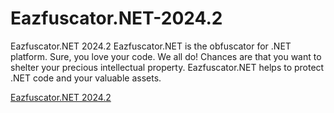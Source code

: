 # Eazfuscator.NET-2024.2
Eazfuscator.NET 2024.2
Eazfuscator.NET is the obfuscator for .NET platform. Sure, you love your code. We all do! Chances are that you want to shelter your precious intellectual property. Eazfuscator.NET helps to protect .NET code and your valuable assets.


[Eazfuscator.NET 2024.2](https://developer.team/dotnet/34902-eazfuscatornet-20242-crack.html)
